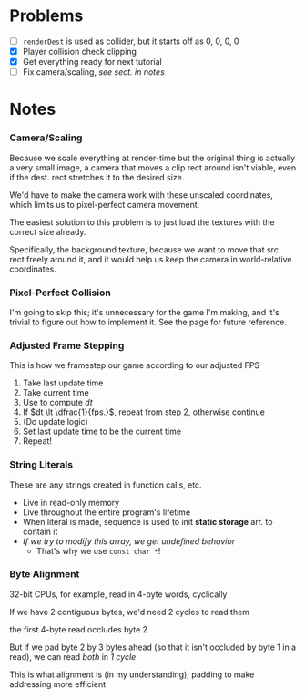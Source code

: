 # Problems

- [ ] `renderDest` is used as collider, but it starts off as 0, 0, 0, 0
- [x] Player collision check clipping
- [x] Get everything ready for next tutorial
- [ ] Fix camera/scaling, *see sect. in notes*

# Notes

### Camera/Scaling
Because we scale everything at render-time but the original thing is actually a very small image, a camera that moves a clip rect around isn't viable, even if the dest. rect stretches it to the desired size.

We'd have to make the camera work with these unscaled coordinates, which limits us to pixel-perfect camera movement. 

The easiest solution to this problem is to just load the textures with the correct size already.

Specifically, the background texture, because we want to move that src. rect freely around it, and it would help us keep the camera in world-relative coordinates.

### Pixel-Perfect Collision
I'm going to skip this; it's unnecessary for the game I'm making, and it's trivial to figure out how to implement it. See the page for future reference.

### Adjusted Frame Stepping
This is how we framestep our game according to our adjusted FPS

1. Take last update time
2. Take current time
3. Use to compute $dt$ 
4. If $dt \lt \dfrac{1}{fps.}$, repeat from step 2, otherwise continue
5. (Do update logic) 
5. Set last update time to be the current time
6. Repeat!

### String Literals
These are any strings created in function calls, etc.

- Live in read-only memory
- Live throughout the entire program's lifetime
- When literal is made, sequence is used to init **static storage** arr. to contain it
- *If we try to modify this array, we get undefined behavior*
    - That's why we use `const char *`!

### Byte Alignment
32-bit CPUs, for example, read in 4-byte words, cyclically

If we have 2 contiguous bytes, we'd need 2 cycles to read them

the first 4-byte read occludes byte 2 

But if we pad byte 2 by 3 bytes ahead (so that it isn't occluded by byte 1 in a read), we can read *both* in *1 cycle*

This is what alignment is (in my understanding); padding to make addressing more efficient
